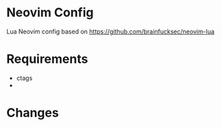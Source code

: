 # Neovim Config


Lua Neovim config based on https://github.com/brainfucksec/neovim-lua


# Requirements

- ctags
-

# Changes


